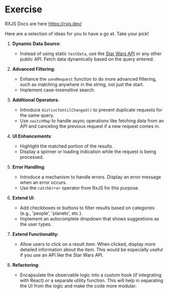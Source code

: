 # Exercise

RXJS Docs are here https://rxjs.dev/

Here are a selection of ideas for you to have a go at. Take your pick!

1. **Dynamic Data Source**:
   - Instead of using static `testData`, use the [Star Wars API](https://swapi.dev/) or any other public API. Fetch data dynamically based on the query entered.

2. **Advanced Filtering**:
   - Enhance the `sendRequest` function to do more advanced filtering, such as matching anywhere in the string, not just the start.
   - Implement case-insensitive search.

3. **Additional Operators**:
   - Introduce `distinctUntilChanged()` to prevent duplicate requests for the same query.
   - Use `switchMap` to handle async operations like fetching data from an API and canceling the previous request if a new request comes in.

4. **UI Enhancements**:
   - Highlight the matched portion of the results.
   - Display a spinner or loading indication while the request is being processed.

5. **Error Handling**:
   - Introduce a mechanism to handle errors. Display an error message when an error occurs.
   - Use the `catchError` operator from RxJS for this purpose.

6. **Extend UI**:
   - Add checkboxes or buttons to filter results based on categories (e.g., 'people', 'planets', etc.).
   - Implement an autocomplete dropdown that shows suggestions as the user types.

7. **Extend Functionality**:
   - Allow users to click on a result item. When clicked, display more detailed information about the item. This would be especially useful if you use an API like the Star Wars API.

8. **Refactoring**:
   - Encapsulate the observable logic into a custom hook (if integrating with React) or a separate utility function. This will help in separating the UI from the logic and make the code more modular.


